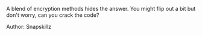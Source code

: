 A blend of encryption methods hides the answer. You might flip out a bit but don't worry, can you crack the code?

Author: Snapskillz
